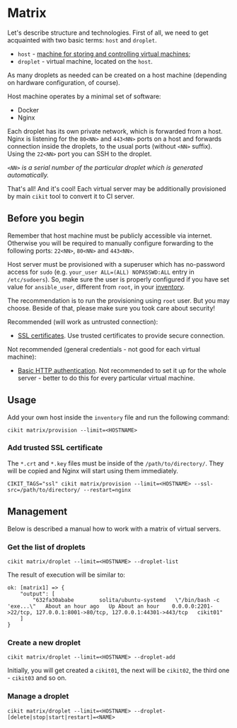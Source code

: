# Matrix

Let's describe structure and technologies. First of all, we need to get acquainted with two basic terms: `host` and `droplet`.

- `host` - [machine for storing and controlling virtual machines](host);
- `droplet` - virtual machine, located on the `host`.

As many droplets as needed can be created on a host machine (depending on hardware configuration, of course).

Host machine operates by a minimal set of software:

- Docker
- Nginx

Each droplet has its own private network, which is forwarded from a host. Nginx is listening for the `80<NN>` and `443<NN>` ports on a host and forwards connection inside the droplets, to the usual ports (without `<NN>` suffix). Using the `22<NN>` port you can SSH to the droplet.

*`<NN>` is a serial number of the particular droplet which is generated automatically.*

That's all! And it's cool! Each virtual server may be additionally provisioned by main `cikit` tool to convert it to CI server.

## Before you begin

Remember that host machine must be publicly accessible via internet. Otherwise you will be required to manually configure forwarding to the following ports: `22<NN>`, `80<NN>` and `443<NN>`.

Host server must be provisioned with a superuser which has no-password access for `sudo` (e.g. `your_user ALL=(ALL) NOPASSWD:ALL` entry in `/etc/sudoers`). So, make sure the user is properly configured if you have set value for `ansible_user`, different from `root`, in your [inventory](../ansible/inventory).

The recommendation is to run the provisioning using `root` user. But you may choose. Beside of that, please make sure you took care about security!

Recommended (will work as untrusted connection):

- [SSL certificates](../../matrix/vars/ssl.yml#L3). Use trusted certificates to provide secure connection.

Not recommended (general credentials - not good for each virtual machine):

- [Basic HTTP authentication](../../matrix/vars/nginx.yml#L4-L12). Not recommended to set it up for the whole server - better to do this for every particular virtual machine.

## Usage

Add your own host inside the `inventory` file and run the following command:

```shell
cikit matrix/provision --limit=<HOSTNAME>
```

### Add trusted SSL certificate

The `*.crt` and `*.key` files must be inside of the `/path/to/directory/`. They will be copied and Nginx will start using them immediately.

```shell
CIKIT_TAGS="ssl" cikit matrix/provision --limit=<HOSTNAME> --ssl-src=/path/to/directory/ --restart=nginx
```

## Management

Below is described a manual how to work with a matrix of virtual servers.

### Get the list of droplets

```shell
cikit matrix/droplet --limit=<HOSTNAME> --droplet-list
```

The result of execution will be similar to:

```shell
ok: [matrix1] => {
    "output": [
        "632fa30ababe        solita/ubuntu-systemd   \"/bin/bash -c 'exe...\"   About an hour ago   Up About an hour    0.0.0.0:2201->22/tcp, 127.0.0.1:8001->80/tcp, 127.0.0.1:44301->443/tcp   cikit01"
    ]
}
```

### Create a new droplet

```shell
cikit matrix/droplet --limit=<HOSTNAME> --droplet-add
```

Initially, you will get created a `cikit01`, the next will be `cikit02`, the third one - `cikit03` and so on.

### Manage a droplet

```shell
cikit matrix/droplet --limit=<HOSTNAME> --droplet-[delete|stop|start|restart]=<NAME>
```
